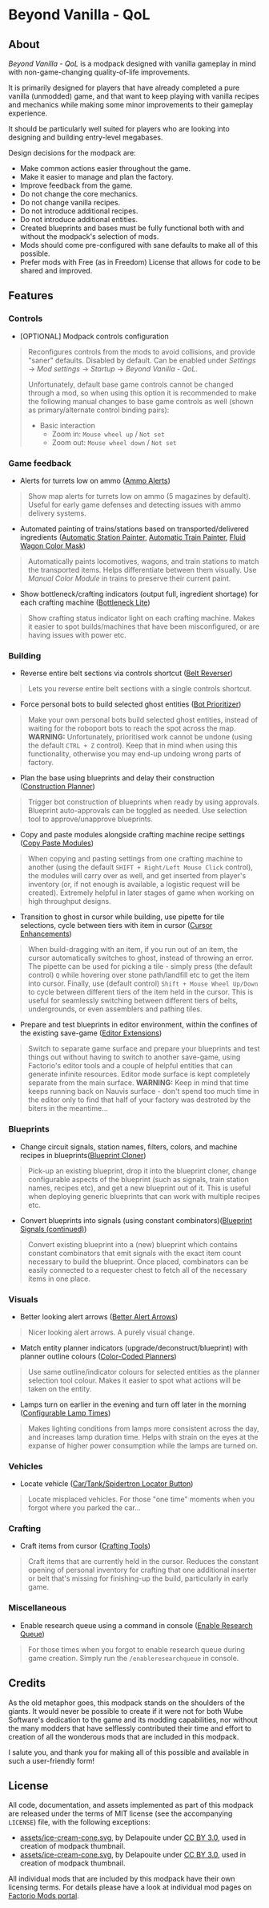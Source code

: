 Beyond Vanilla - QoL
====================


About
-----

*Beyond Vanilla - QoL* is a modpack designed with vanilla gameplay in mind with non-game-changing quality-of-life improvements.

It is primarily designed for players that have already completed a pure vanilla (unmodded) game, and that want to keep playing with vanilla recipes and mechanics while making some minor improvements to their gameplay experience.

It should be particularly well suited for players who are looking into designing and building entry-level megabases.

Design decisions for the modpack are:

- Make common actions easier throughout the game.
- Make it easier to manage and plan the factory.
- Improve feedback from the game.
- Do not change the core mechanics.
- Do not change vanilla recipes.
- Do not introduce additional recipes.
- Do not introduce additional entities.
- Created blueprints and bases must be fully functional both with and without the modpack's selection of mods.
- Mods should come pre-configured with sane defaults to make all of this possible.
- Prefer mods with Free (as in Freedom) License that allows for code to be shared and improved.


Features
--------


### Controls

- [OPTIONAL] Modpack controls configuration
> Reconfigures controls from the mods to avoid collisions, and provide "saner" defaults. Disabled by default. Can be enabled under *Settings* -> *Mod settings* -> *Startup* -> *Beyond Vanilla - QoL*.
>
> Unfortunately, default base game controls cannot be changed through a mod, so when using this option it is recommended to make the following manual changes to base game controls as well (shown as primary/alternate control binding pairs):
>
> - Basic interaction
>     - Zoom in: `Mouse wheel up` / `Not set`
>     - Zoom out: `Mouse wheel down` / `Not set`


### Game feedback

- Alerts for turrets low on ammo ([Ammo Alerts](https://mods.factorio.com/mod/Gun_Turret_Alerts))
> Show map alerts for turrets low on ammo (5 magazines by default). Useful for early game defenses and detecting issues with ammo delivery systems.

- Automated painting of trains/stations based on transported/delivered ingredients ([Automatic Station Painter](https://mods.factorio.com/mod/automatic-station-painter), [Automatic Train Painter](https://mods.factorio.com/mod/automatic-station-painter), [Fluid Wagon Color Mask](https://mods.factorio.com/mod/FluidWagonColorMask))
> Automatically paints locomotives, wagons, and train stations to match the transported items. Helps differentiate between them visually. Use *Manual Color Module* in trains to preserve their current paint.

- Show bottleneck/crafting indicators (output full, ingredient shortage) for each crafting machine ([Bottleneck Lite](https://mods.factorio.com/mod/BottleneckLite))
> Show crafting status indicator light on each crafting machine. Makes it easier to spot builds/machines that have been misconfigured, or are having issues with power etc.


### Building

- Reverse entire belt sections via controls shortcut ([Belt Reverser](https://mods.factorio.com/mod/belt-reverserup))
> Lets you reverse entire belt sections with a single controls shortcut.

- Force personal bots to build selected ghost entities ([Bot Prioritizer](https://mods.factorio.com/mod/BotPrioritizer))
> Make your own personal bots build selected ghost entities, instead of waiting for the roboport bots to reach the spot across the map.
> **WARNING:** Unfortunately, prioritised work cannot be undone (using the default `CTRL + Z` control). Keep that in mind when using this functionality, otherwise you may end-up undoing wrong parts of factory.

- Plan the base using blueprints and delay their construction ([Construction Planner](https://mods.factorio.com/mod/ConstructionPlanner))
> Trigger bot construction of blueprints when ready by using approvals. Blueprint auto-approvals can be toggled as needed. Use selection tool to approve/unapprove blueprints.

- Copy and paste modules alongside crafting machine recipe settings ([Copy Paste Modules]( https://mods.factorio.com/mod/CopyPasteModules))
> When copying and pasting settings from one crafting machine to another (using the default `SHIFT + Right/Left Mouse Click` control), the modules will carry over as well, and get inserted from player's inventory (or, if not enough is available, a logistic request will be created). Extremely helpful in later stages of game when working on high throughput designs.

- Transition to ghost in cursor while building, use pipette for tile selections, cycle between tiers with item in cursor ([Cursor Enhancements](https://mods.factorio.com/mod/CursorEnhancements))
> When build-dragging with an item, if you run out of an item, the cursor automatically switches to ghost, instead of throwing an error. The pipette can be used for picking a tile - simply press (the default control) `Q` while hovering over stone path/landfill etc to get the item into cursor. Finally, use (default control) `Shift + Mouse Wheel Up/Down` to cycle between different tiers of the item held in the cursor. This is useful for seamlessly switching between different tiers of belts, undergrounds, or even assemblers and pathing tiles.

- Prepare and test blueprints in editor environment, within the confines of the existing save-game ([Editor Extensions](https://mods.factorio.com/mod/EditorExtensions))
> Switch to separate game surface and prepare your blueprints and test things out without having to switch to another save-game, using Factorio's editor tools and a couple of helpful entities that can generate infinite resources. Editor mode surface is kept completely separate from the main surface. **WARNING:** Keep in mind that time keeps running back on Nauvis surface - don't spend too much time in the editor only to find that half of your factory was destroted by the biters in the meantime...


### Blueprints

- Change circuit signals, station names, filters, colors, and machine recipes in blueprints([Blueprint Cloner](https://mods.factorio.com/mod/Blueprint-Editor))
> Pick-up an existing blueprint, drop it into the blueprint cloner, change configurable aspects of the blueprint (such as signals, train station names, recipes etc), and get a new blueprint out of it. This is useful when deploying generic blueprints that can work with multiple recipes etc.

- Convert blueprints into signals (using constant combinators)([Blueprint Signals (continued)](https://mods.factorio.com/mod/BlueprintSignals_continued))
> Convert existing blueprint into a (new) blueprint which contains constant combinators that emit signals with the exact item count necessary to build the blueprint. Once placed, combinators can be easily connected to a requester chest to fetch all of the necessary items in one place.


### Visuals

- Better looking alert arrows ([Better Alert Arrows](https://mods.factorio.com/mod/BetterAlertArrows))
> Nicer looking alert arrows. A purely visual change.

- Match entity planner indicators (upgrade/deconstruct/blueprint) with planner outline colours ([Color-Coded Planners](https://mods.factorio.com/mod/ColorCodedPlanners))
> Use same outline/indicator colours for selected entities as the planner selection tool colour. Makes it easier to spot what actions will be taken on the entity.

- Lamps turn on earlier in the evening and turn off later in the morning ([Configurable Lamp Times](https://mods.factorio.com/mod/ConfigLampTimes))
> Makes lighting conditions from lamps more consistent across the day, and increases lamp duration time. Helps with strain on the eyes at the expanse of higher power consumption while the lamps are turned on.


### Vehicles

- Locate vehicle ([Car/Tank/Spidertron Locator Button](https://mods.factorio.com/mod/car-finder))
> Locate misplaced vehicles. For those "one time" moments when you forgot where you parked the car...


### Crafting

- Craft items from cursor ([Crafting Tools](https://mods.factorio.com/mod/Kux-CraftingTools))
> Craft items that are currently held in the cursor. Reduces the constant opening of personal inventory for crafting that one additional inserter or belt that's missing for finishing-up the build, particularly in early game.


### Miscellaneous

- Enable research queue using a command in console ([Enable Research Queue](https://mods.factorio.com/mod/EnableResearchQueue))
> For those times when you forgot to enable research queue during game creation. Simply run the `/enableresearchqueue` in console.


Credits
-------

As the old metaphor goes, this modpack stands on the shoulders of the giants. It would never be possible to create if it were not for both Wube Software's dedication to the game and its modding capabilities, nor without the many modders that have selflessly contributed their time and effort to creation of all the wonderous mods that are included in this modpack.

I salute you, and thank you for making all of this possible and available in such a user-friendly form!


License
-------

All code, documentation, and assets implemented as part of this modpack are released under the terms of MIT license (see the accompanying `LICENSE`) file, with the following exceptions:

- [assets/ice-cream-cone.svg](https://game-icons.net/1x1/delapouite/ice-cream-cone.html), by Delapouite under [CC BY 3.0](http://creativecommons.org/licenses/by/3.0/), used in creation of modpack thumbnail.
- [assets/ice-cream-cone.svg](https://game-icons.net/1x1/delapouite/ice-cream-cone.html), by Delapouite under [CC BY 3.0](http://creativecommons.org/licenses/by/3.0/), used in creation of modpack thumbnail.

All individual mods that are included by this modpack have their own licensing terms. For details please have a look at individual mod pages on [Factorio Mods portal](https://mods.factorio.com/).
